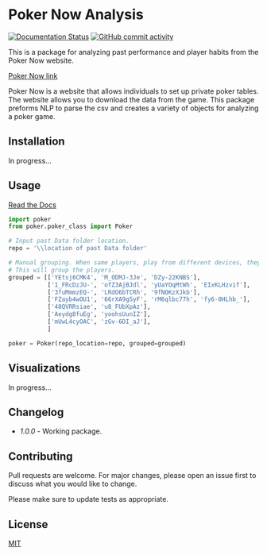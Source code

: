 # Poker Now Analysis
[![Documentation Status](https://readthedocs.org/projects/poker-now-analysis/badge/?version=latest)](https://poker-now-analysis.readthedocs.io/en/latest/?badge=latest)
[![GitHub commit activity](https://img.shields.io/github/commit-activity/m/pjrigali/Poker-Now-Analysis?color=blue&label=commits&logoColor=blue)](https://github.com/pjrigali)

This is a package for analyzing past performance and player habits from the Poker Now website.

[Poker Now link](https://www.pokernow.club/)

Poker Now is a website that allows individuals to set up private poker tables.
The website allows you to download the data from the game. 
This package preforms NLP to parse the csv and creates a variety of objects for analyzing a poker game.

## Installation
In progress...

## Usage
[Read the Docs](https://poker-now-analysis.readthedocs.io/en/latest/)

```python
import poker
from poker.poker_class import Poker

# Input past Data folder location.
repo = '\\location of past Data folder'

# Manual grouping. When same players, play from different devices, they will get a different unique ID.
# This will group the players. 
grouped = [['YEtsj6CMK4', 'M_ODMJ-3Je', 'DZy-22KNBS'],
           ['1_FRcDzJU-', 'ofZ3AjBJdl', 'yUaYOqMtWh', 'EIxKLHzvif'],
           ['3fuMmmzEQ-', 'LRdO6bTCRh', '9fNOKzXJkb'],
           ['FZayb4wOU1', '66rXA9g5yF', 'rM6qlbc77h', 'fy6-0HLhb_'],
           ['48QVRRsiae', 'u8_FUbXpAz'],
           ['Aeydg8fuEg', 'yoohsUunIZ'],
           ['mUwL4cyOAC', 'zGv-6DI_aJ'],
           ]

poker = Poker(repo_location=repo, grouped=grouped)
```

## Visualizations
In progress...

## Changelog
* *1.0.0* - Working package.

## Contributing
Pull requests are welcome. For major changes, please open an issue first to discuss what you would like to change.

Please make sure to update tests as appropriate.

## License
[MIT](https://choosealicense.com/licenses/mit/)
